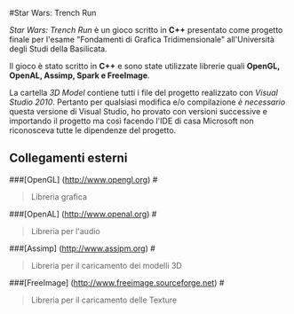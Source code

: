 #Star Wars: Trench Run

*Star Wars: Trench Run* è un gioco scritto in **C++** presentato come progetto finale
per l'esame "Fondamenti di Grafica Tridimensionale" all'Università degli Studi della Basilicata.

Il gioco è stato scritto in **C++** e sono state utilizzate librerie quali **OpenGL, OpenAL, Assimp, Spark e FreeImage**.

La cartella _3D Model_ contiene tutti i file del progetto realizzato con _Visual Studio 2010_. Pertanto per qualsiasi modifica e/o compilazione *è necessario* questa versione di Visual Studio, ho provato con versioni successive e importando il progetto ma così facendo l'IDE di casa Microsoft non riconosceva tutte le dipendenze del progetto.

## Collegamenti esterni #

###[OpenGL] (http://www.opengl.org) #
>Libreria grafica

###[OpenAL] (http://www.openal.org) #
>Libreria per l'audio

###[Assimp] (http://www.assipm.org) #
>Libreria per il caricamento dei modelli 3D

###[FreeImage] (http://www.freeimage.sourceforge.net) #
>Libreria per il caricamento delle Texture
